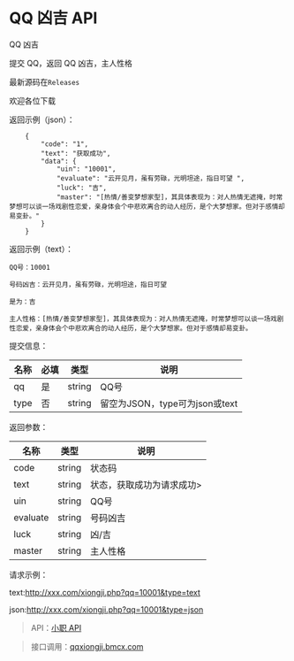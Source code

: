 # QQ 凶吉 API

QQ 凶吉

提交 QQ，返回 QQ 凶吉，主人性格

最新源码在`Releases`

欢迎各位下载

返回示例（json）：

```
    {
        "code": "1",
        "text": "获取成功",
        "data": {
            "uin": "10001",
            "evaluate": "云开见月，虽有劳碌，光明坦途，指日可望 ",
            "luck": "吉",
            "master": "[热情/善变梦想家型]，其具体表现为：对人热情无遮掩，时常梦想可以谈一场戏剧性恋爱，亲身体会个中悲欢离合的动人经历，是个大梦想家。但对于感情却易变卦。"
        }
    }
```

返回示例（text）：

```
QQ号：10001

号码凶吉：云开见月，虽有劳碌，光明坦途，指日可望 

是为：吉

主人性格：[热情/善变梦想家型]，其具体表现为：对人热情无遮掩，时常梦想可以谈一场戏剧性恋爱，亲身体会个中悲欢离合的动人经历，是个大梦想家。但对于感情却易变卦。
```

提交信息：

| 名称 | 必填 | 类型 | 说明 |
| ------- | ------- | ------- | ------- |
|qq|是|string|QQ号|
|type|否|string|留空为JSON，type可为json或text|

返回参数：

| 名称 | 类型 | 说明 |
| ------- | ------- | ------- |
|code|string|状态码
|text|string|状态，获取成功为请求成功>
|uin|string|QQ号
|evaluate|string|号码凶吉
|luck|string|凶/吉
|master|string|主人性格|

请求示例：

text:http://xxx.com/xiongji.php?qq=10001&type=text

json:http://xxx.com/xiongji.php?qq=10001&type=json

> API：[小职 API](http://api.83883.top/)

> 接口调用：[qqxiongji.bmcx.com](https://qqxiongji.bmcx.com/)
